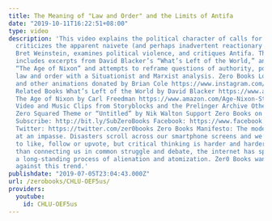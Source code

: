 ```yaml
---
title: The Meaning of "Law and Order" and the Limits of Antifa
date: "2019-10-11T16:22:51+08:00"
type: video
description: 'This video explains the political character of calls for “law and order,”
  criticizes the apparent naivete (and perhaps inadvertent reactionary politics) of
  Bret Weinstein, examines political violence, and critiques Antifa. The video also
  includes excerpts from David Blacker’s “What’s Left of the World,” and Carl Freedman’s
  “The Age of Nixon” and attempts to reframe questions of authority, policing, and
  law and order with a Situationist and Marxist analysis. Zero Books Logo Animations
  and other animations donated by Brian Cole https://www.instagram.com/robotbloodco/
  Related Books What’s Left of the World by David Blacker https://www.amazon.com/dp/B07RG8FVT1/
  The Age of Nixon by Carl Freedman https://www.amazon.com/Age-Nixon-Study-Cultural-Power-ebook/dp/B0077AJMEG
  Video and Music Clips from Storyblocks and the Prelinger Archive Other Music Includes
  Zero Squared Theme or “Untitled” by Nik Walton Support Zero Books on Patreon: https://www.patreon.com/zerobooks
  Subscribe: http://bit.ly/SubZeroBooks Facebook: https://www.facebook.com/ZeroBooks/
  Twitter: https://twitter.com/zer0books Zero Books Manifesto: The modern world is
  at an impasse. Disasters scroll across our smartphone screens and we’re invited
  to like, follow or upvote, but critical thinking is harder and harder to find. Rather
  than connecting us in common struggle and debate, the internet has sped up and deepened
  a long-standing process of alienation and atomization. Zer0 Books wants to work
  against this trend.'
publishdate: "2019-07-05T23:04:43.000Z"
url: /zerobooks/CHLU-OEF5us/
providers:
  youtube:
    id: CHLU-OEF5us
---
```

